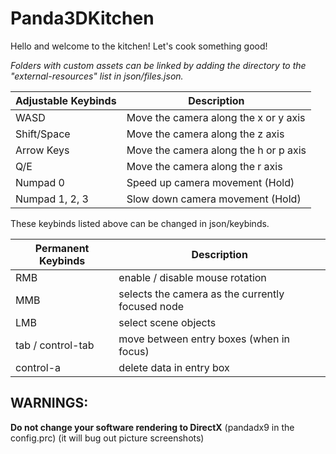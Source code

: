 # Panda3DKitchen

Hello and welcome to the kitchen! Let's cook something good!

*Folders with custom assets can be linked by adding the directory to the "external-resources" list in json/files.json.*


| Adjustable Keybinds | Description                            |
|---------------------|----------------------------------------|
| WASD                | Move the camera along the x or y axis  |
| Shift/Space         | Move the camera along the z axis       |
| Arrow Keys          | Move the camera along the h or p axis  |
| Q/E                 | Move the camera along the r axis       |
| Numpad 0            | Speed up camera movement (Hold)        |
| Numpad 1, 2, 3      | Slow down camera movement (Hold)       |

These keybinds listed above can be changed in json/keybinds.


| Permanent Keybinds | Description                                      |
|------------------- |-----------------------------------------------   |
| RMB                | enable / disable mouse rotation                  |
| MMB                | selects the camera as the currently focused node |
| LMB                | select scene objects                             |
| tab / control-tab  | move between entry boxes (when in focus)         |
| control-a          | delete data in entry box                         |


## WARNINGS:
__Do not change your software rendering to DirectX__ (pandadx9 in the config.prc)
(it will bug out picture screenshots)